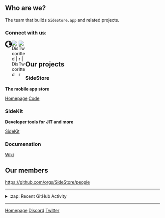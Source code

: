 <!-- 
Docs: How to use GitHub README and actions to auto-generate embedded content.
https://github.com/anuraghazra/github-readme-stats
https://www.youtube.com/watch?v=n6d4KHSKqGk
https://github.com/rahuldkjain/github-profile-readme-generator
 -->

## Who are we?

The team that builds `SideStore.app` and related projects.

### Connect with us:

<!--
[![Website](https://img.shields.io/website?label=sidestore.io&style=for-the-badge&url=https://sidestore.io)](https://sidestore.io)
[![Twitter Follow](https://img.shields.io/twitter/follow/sidestore_io?color=1DA1F2&logo=twitter&style=for-the-badge)](https://twitter.com/intent/follow?original_referer=https%3A%2F%2Fgithub.com%2Fsidestore&screen_name=sidestore)
[![GitHub Followers](https://img.shields.io/github/followers/sidestore?style=for-the-badge)]()
[![GitHub Sponsors](https://img.shields.io/github/sponsors/sidestore?style=for-the-badge
)]() 
-->

[<img align="left" alt="sidestore.io" width="22px" src="https://raw.githubusercontent.com/iconic/open-iconic/master/svg/globe.svg" />][website]
[<img align="left" alt="Discord | Discord" width="22px" src="https://cdn.jsdelivr.net/npm/simple-icons@v3/icons/discord.svg" />][discord]
[<img align="left" alt="Twitter | Twitter" width="22px" src="https://cdn.jsdelivr.net/npm/simple-icons@v3/icons/twitter.svg" />][twitter]

<br />
<br />

## Our projects

### SideStore

__The mobile app store__

[Homepage][website]
[Code][git.sidestore]

### SideKit

__Developer tools for JIT and more__

[SideKit][git.sidekit]

### Documenation

[Wiki][wiki]

## Our members

https://github.com/orgs/SideStore/people

---

<details>
  <summary>:zap: Recent GitHub Activity</summary>

<!--START_SECTION:activity-->
1. ❌ Closed PR [#16](https://github.com/SideStore/SideStore-Docs/pull/16) in [SideStore/SideStore-Docs](https://github.com/SideStore/SideStore-Docs)
2. 🗣 Commented on [#420](https://github.com/SideStore/SideStore/issues/420) in [SideStore/SideStore](https://github.com/SideStore/SideStore)
3. ❗️ Closed issue [#425](https://github.com/SideStore/SideStore/issues/425) in [SideStore/SideStore](https://github.com/SideStore/SideStore)
4. 🗣 Commented on [#425](https://github.com/SideStore/SideStore/issues/425) in [SideStore/SideStore](https://github.com/SideStore/SideStore)
5. 🗣 Commented on [#425](https://github.com/SideStore/SideStore/issues/425) in [SideStore/SideStore](https://github.com/SideStore/SideStore)
6. ❗️ Opened issue [#425](https://github.com/SideStore/SideStore/issues/425) in [SideStore/SideStore](https://github.com/SideStore/SideStore)
7. 🗣 Commented on [#420](https://github.com/SideStore/SideStore/issues/420) in [SideStore/SideStore](https://github.com/SideStore/SideStore)
8. 🗣 Commented on [#420](https://github.com/SideStore/SideStore/issues/420) in [SideStore/SideStore](https://github.com/SideStore/SideStore)
9. ❗️ Closed issue [#424](https://github.com/SideStore/SideStore/issues/424) in [SideStore/SideStore](https://github.com/SideStore/SideStore)
10. 🗣 Commented on [#424](https://github.com/SideStore/SideStore/issues/424) in [SideStore/SideStore](https://github.com/SideStore/SideStore)
11. ❗️ Opened issue [#424](https://github.com/SideStore/SideStore/issues/424) in [SideStore/SideStore](https://github.com/SideStore/SideStore)
12. 🗣 Commented on [#420](https://github.com/SideStore/SideStore/issues/420) in [SideStore/SideStore](https://github.com/SideStore/SideStore)
13. 🗣 Commented on [#423](https://github.com/SideStore/SideStore/issues/423) in [SideStore/SideStore](https://github.com/SideStore/SideStore)
14. ❗️ Closed issue [#423](https://github.com/SideStore/SideStore/issues/423) in [SideStore/SideStore](https://github.com/SideStore/SideStore)
15. 🗣 Commented on [#423](https://github.com/SideStore/SideStore/issues/423) in [SideStore/SideStore](https://github.com/SideStore/SideStore)
16. ❗️ Opened issue [#423](https://github.com/SideStore/SideStore/issues/423) in [SideStore/SideStore](https://github.com/SideStore/SideStore)
17. 🎉 Merged PR [#17](https://github.com/SideStore/SideStore-Docs/pull/17) in [SideStore/SideStore-Docs](https://github.com/SideStore/SideStore-Docs)
18. 💪 Opened PR [#17](https://github.com/SideStore/SideStore-Docs/pull/17) in [SideStore/SideStore-Docs](https://github.com/SideStore/SideStore-Docs)
19. ❗️ Closed issue [#422](https://github.com/SideStore/SideStore/issues/422) in [SideStore/SideStore](https://github.com/SideStore/SideStore)
20. 🗣 Commented on [#422](https://github.com/SideStore/SideStore/issues/422) in [SideStore/SideStore](https://github.com/SideStore/SideStore)
<!--END_SECTION:activity-->

</details>

---

[Homepage][patreon] [Discord][discord] [Twitter][twitter]

<!--
- [Patreon][patreon]
- [OpenCollective][opencollective]
- [YouTube][youtube]
-->

[website]: https://sidestore.io
[wiki]: https://wiki.sidestore.io
[twitter]: https://twitter.com/sidestore_io
[discord]: https://discord.gg/CacsuuzsBq
[youtube]: https://youtube.com/TODO
[patreon]: https://www.patreon.com/SideStore
[opencollective]: https://opencollective.com/TODO
[git.sidestore]: https://github.com/SideStore/SideStore/
[git.sidekit]: https://github.com/SideStore/SideKit

